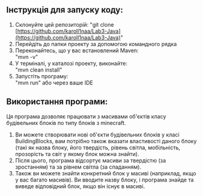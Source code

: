 ## Інструкція для запуску коду:  
1. Склонуйте цей репозиторій:
"git clone [https://github.com/karoll1naa/Lab3-Java](https://github.com/karoll1naa/Lab3-Java)"
2. Перейдіть до папки проекту за допомогою командного рядка
3. Переконайтесь, що у вас встановлений Maven:  
"mvn -v"
4. У терміналі, у каталозі проекту, виконайте:  
"mvn clean install"
5. Запустіть програму:  
"mvn run" або через ваше IDE
## Використання програми: 
Ця програма дозволяє працювати з масивами об'єктів класу будівельних блоків по типу блоків з minecraft.
1.  Ви можете створювати нові об'єкти будівельних блоків у класі BuildingBlocks, вам потрібно також вказати властивості даного блоку (такі як  назва блоку, його твердість, рівень світла, мобільність, прозорість та світ у якому блок можна знайти).
2.  Після цього, програма відсортує масиви за твердістю (за зростанням) та за рівнем світла (за спаданням).
3.  Також ви можете знайти конкретний блок у масиві (наприклад, якщо у вас багато масивів). Ви вводите назву блоку, і програма знайде та виведе відповідний блок, якщо він існує в масиві.
